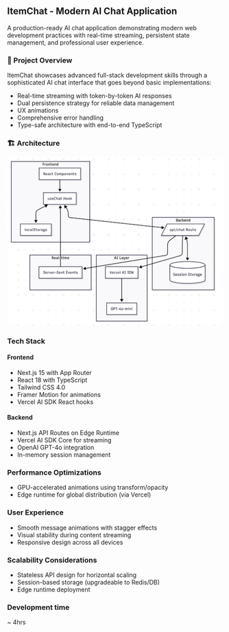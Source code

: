 ## ItemChat - Modern AI Chat Application

A production-ready AI chat application demonstrating modern web development practices with real-time streaming, persistent state management, and professional user experience.

### 🎯 Project Overview

ItemChat showcases advanced full-stack development skills through a sophisticated AI chat interface that goes beyond basic implementations:

- Real-time streaming with token-by-token AI responses
- Dual persistence strategy for reliable data management
- UX animations
- Comprehensive error handling
- Type-safe architecture with end-to-end TypeScript

### 🏗️ Architecture

![alt text](./docs/image.png)

### Tech Stack

#### Frontend

- Next.js 15 with App Router
- React 18 with TypeScript
- Tailwind CSS 4.0
- Framer Motion for animations
- Vercel AI SDK React hooks

#### Backend

- Next.js API Routes on Edge Runtime
- Vercel AI SDK Core for streaming
- OpenAI GPT-4o integration
- In-memory session management

### Performance Optimizations

- GPU-accelerated animations using transform/opacity
- Edge runtime for global distribution (via Vercel)

### User Experience

- Smooth message animations with stagger effects
- Visual stability during content streaming
- Responsive design across all devices

### Scalability Considerations

- Stateless API design for horizontal scaling
- Session-based storage (upgradeable to Redis/DB)
- Edge runtime deployment

### Development time

~ 4hrs
